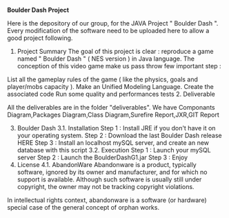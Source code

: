 **Boulder Dash Project** 

Here is the depository of our group, for the JAVA Project " Boulder Dash ". Every modification of the software need to be uploaded here to allow a good project following.

1. Project Summary
The goal of this project is clear : reproduce a game named " Boulder Dash " ( NES version ) in Java language. The conception of this video game make us pass throw few important step :

List all the gameplay rules of the game ( like the physics, goals and player/mobs capacity ).
Make an Unified Modeling Language.
Create the associated code
Run some quality and performances tests
2. Deliverable

All the deliverables are in the folder "deliverables". We have Componants Diagram,Packages Diagram,Class Diagram,Surefire Report,JXR,GIT Report

3. Boulder Dash
3.1. Installation
Step 1 : Install JRE if you don't have it on your operating system.
Step 2 : Download the last Boulder Dash release HERE
Step 3 : Install an localhost mySQL server, and create an new database with this script
3.2. Execution
Step 1 : Launch your mySQL server
Step 2 : Launch the BoulderDashG1.jar
Step 3 : Enjoy
4. License
4.1. AbandonWare
Abandonware is a product, typically software, ignored by its owner and manufacturer, and for which no support is available. Although such software is usually still under copyright, the owner may not be tracking copyright violations.

In intellectual rights context, abandonware is a software (or hardware) special case of the general concept of orphan works.

